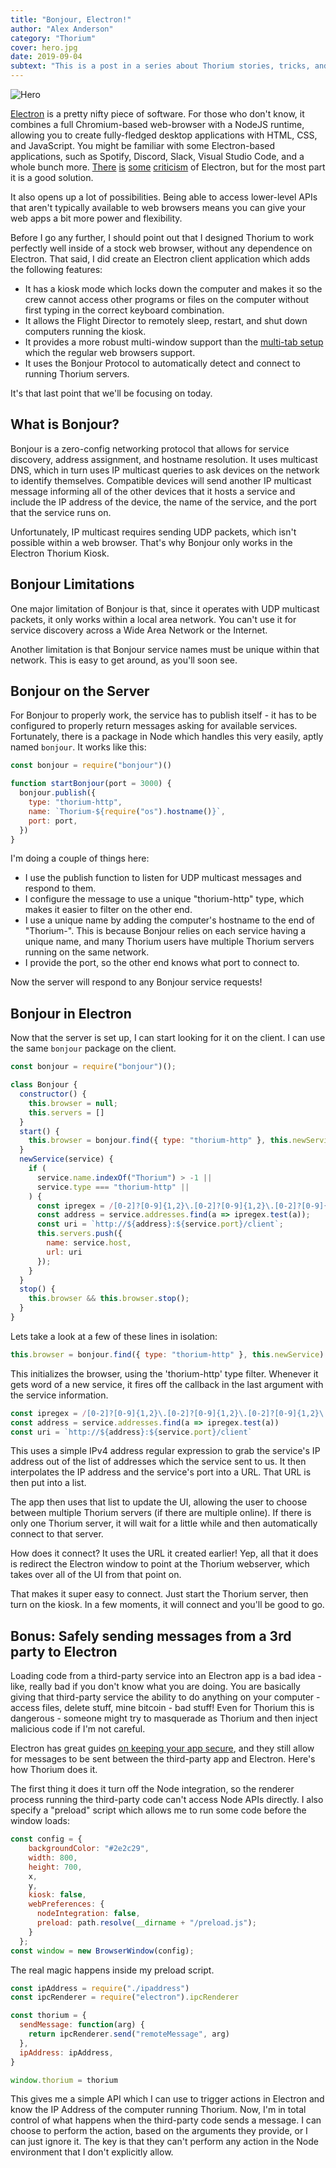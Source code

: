 ```yaml
---
title: "Bonjour, Electron!"
author: "Alex Anderson"
category: "Thorium"
cover: hero.jpg
date: 2019-09-04
subtext: "This is a post in a series about Thorium stories, tricks, and techniques. Learn more at https://thoriumsim.com"
---
```


![Hero](hero.jpg)

[Electron](https://electronjs.org/) is a pretty nifty piece of software. For those who don't know, it combines a full Chromium-based web-browser with a NodeJS runtime, allowing you to create fully-fledged desktop applications with HTML, CSS, and JavaScript. You might be familiar with some Electron-based applications, such as Spotify, Discord, Slack, Visual Studio Code, and a whole bunch more. [There](https://medium.com/commitlog/electron-is-cancer-b066108e6c32) [is](https://hackernoon.com/the-problem-with-electron-162a70c3b29f) [some](https://hackernoon.com/electron-the-bad-parts-2b710c491547) [criticism](https://news.ycombinator.com/item?id=14629704) of Electron, but for the most part it is a good solution.

It also opens up a lot of possibilities. Being able to access lower-level APIs that aren't typically available to web browsers means you can give your web apps a bit more power and flexibility.

Before I go any further, I should point out that I designed Thorium to work perfectly well inside of a stock web browser, without any dependence on Electron. That said, I did create an Electron client application which adds the following features:

- It has a kiosk mode which locks down the computer and makes it so the crew cannot access other programs or files on the computer without first typing in the correct keyboard combination.
- It allows the Flight Director to remotely sleep, restart, and shut down computers running the kiosk.
- It provides a more robust multi-window support than the [multi-tab setup](/blog/tab-chats) which the regular web browsers support.
- It uses the Bonjour Protocol to automatically detect and connect to running Thorium servers.

It's that last point that we'll be focusing on today.

## What is Bonjour?

Bonjour is a zero-config networking protocol that allows for service discovery, address assignment, and hostname resolution. It uses multicast DNS, which in turn uses IP multicast queries to ask devices on the network to identify themselves. Compatible devices will send another IP multicast message informing all of the other devices that it hosts a service and include the IP address of the device, the name of the service, and the port that the service runs on.

Unfortunately, IP multicast requires sending UDP packets, which isn't possible within a web browser. That's why Bonjour only works in the Electron Thorium Kiosk.

## Bonjour Limitations

One major limitation of Bonjour is that, since it operates with UDP multicast packets, it only works within a local area network. You can't use it for service discovery across a Wide Area Network or the Internet.

Another limitation is that Bonjour service names must be unique within that network. This is easy to get around, as you'll soon see.

## Bonjour on the Server

For Bonjour to properly work, the service has to publish itself - it has to be configured to properly return messages asking for available services. Fortunately, there is a package in Node which handles this very easily, aptly named `bonjour`. It works like this:

```javascript
const bonjour = require("bonjour")()

function startBonjour(port = 3000) {
  bonjour.publish({
    type: "thorium-http",
    name: `Thorium-${require("os").hostname()}`,
    port: port,
  })
}
```

I'm doing a couple of things here:

- I use the publish function to listen for UDP multicast messages and respond to them.
- I configure the message to use a unique "thorium-http" type, which makes it easier to filter on the other end.
- I use a unique name by adding the computer's hostname to the end of "Thorium-". This is because Bonjour relies on each service having a unique name, and many Thorium users have multiple Thorium servers running on the same network.
- I provide the port, so the other end knows what port to connect to.

Now the server will respond to any Bonjour service requests!

## Bonjour in Electron

Now that the server is set up, I can start looking for it on the client. I can use the same `bonjour` package on the client.

```javascript
const bonjour = require("bonjour")();

class Bonjour {
  constructor() {
    this.browser = null;
    this.servers = []
  }
  start() {
    this.browser = bonjour.find({ type: "thorium-http" }, this.newService);
  }
  newService(service) {
    if (
      service.name.indexOf("Thorium") > -1 ||
      service.type === "thorium-http" ||
    ) {
      const ipregex = /[0-2]?[0-9]{1,2}\.[0-2]?[0-9]{1,2}\.[0-2]?[0-9]{1,2}\.[0-2]?[0-9]{1,2}/gi;
      const address = service.addresses.find(a => ipregex.test(a));
      const uri = `http://${address}:${service.port}/client`;
      this.servers.push({
        name: service.host,
        url: uri
      });
    }
  }
  stop() {
    this.browser && this.browser.stop();
  }
}
```

Lets take a look at a few of these lines in isolation:

```javascript
this.browser = bonjour.find({ type: "thorium-http" }, this.newService)
```

This initializes the browser, using the 'thorium-http' type filter. Whenever it gets word of a new service, it fires off the callback in the last argument with the service information.

```javascript
const ipregex = /[0-2]?[0-9]{1,2}\.[0-2]?[0-9]{1,2}\.[0-2]?[0-9]{1,2}\.[0-2]?[0-9]{1,2}/gi
const address = service.addresses.find(a => ipregex.test(a))
const uri = `http://${address}:${service.port}/client`
```

This uses a simple IPv4 address regular expression to grab the service's IP address out of the list of addresses which the service sent to us. It then interpolates the IP address and the service's port into a URL. That URL is then put into a list.

The app then uses that list to update the UI, allowing the user to choose between multiple Thorium servers (if there are multiple online). If there is only one Thorium server, it will wait for a little while and then automatically connect to that server.

How does it connect? It uses the URL it created earlier! Yep, all that it does is redirect the Electron window to point at the Thorium webserver, which takes over all of the UI from that point on.

That makes it super easy to connect. Just start the Thorium server, then turn on the kiosk. In a few moments, it will connect and you'll be good to go.

## Bonus: Safely sending messages from a 3rd party to Electron

Loading code from a third-party service into an Electron app is a bad idea - like, really bad if you don't know what you are doing. You are basically giving that third-party service the ability to do anything on your computer - access files, delete stuff, mine bitcoin - bad stuff! Even for Thorium this is dangerous - someone might try to masquerade as Thorium and then inject malicious code if I'm not careful.

Electron has great guides [on keeping your app secure](https://electronjs.org/docs/tutorial/security), and they still allow for messages to be sent between the third-party app and Electron. Here's how Thorium does it.

The first thing it does it turn off the Node integration, so the renderer process running the third-party code can't access Node APIs directly. I also specify a "preload" script which allows me to run some code before the window loads:

```javascript
const config = {
    backgroundColor: "#2e2c29",
    width: 800,
    height: 700,
    x,
    y,
    kiosk: false,
    webPreferences: {
      nodeIntegration: false,
      preload: path.resolve(__dirname + "/preload.js");
    }
  };
const window = new BrowserWindow(config);
```

The real magic happens inside my preload script.

```javascript
const ipAddress = require("./ipaddress")
const ipcRenderer = require("electron").ipcRenderer

const thorium = {
  sendMessage: function(arg) {
    return ipcRenderer.send("remoteMessage", arg)
  },
  ipAddress: ipAddress,
}

window.thorium = thorium
```

This gives me a simple API which I can use to trigger actions in Electron and know the IP Address of the computer running Thorium. Now, I'm in total control of what happens when the third-party code sends a message. I can choose to perform the action, based on the arguments they provide, or I can just ignore it. The key is that they can't perform any action in the Node environment that I don't explicitly allow.
